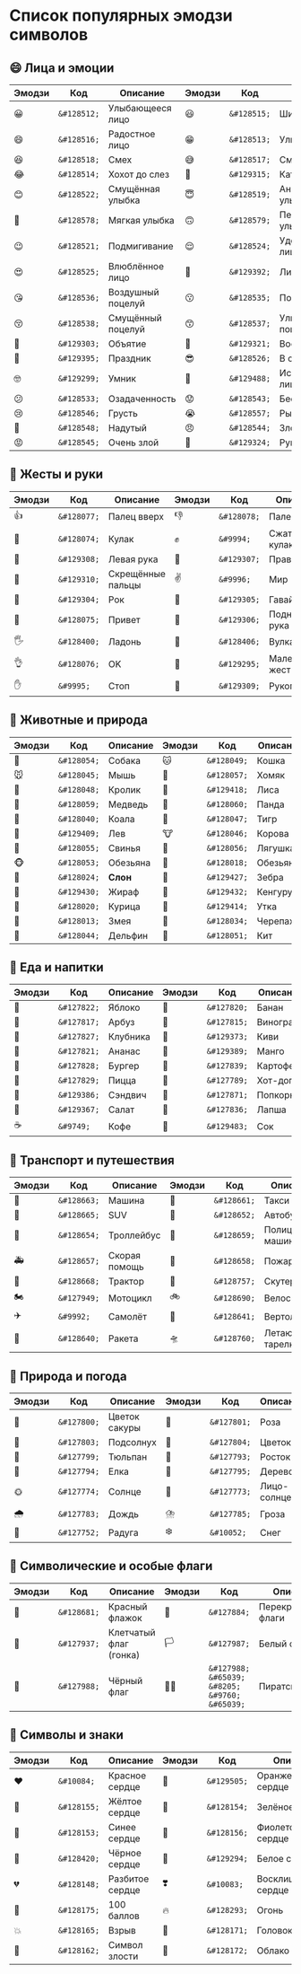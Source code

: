 # Список популярных эмодзи символов

## 😄 Лица и эмоции

| Эмодзи | Код | Описание | Эмодзи | Код | Описание |
|-------|-----|----------|--------|-----|-----------|
| 😀 | `&#128512;` | Улыбающееся лицо | 😃 | `&#128515;` | Широкая улыбка |
| 😄 | `&#128516;` | Радостное лицо | 😁 | `&#128513;` | Улыбка с зубами |
| 😆 | `&#128518;` | Смех | 😅 | `&#128517;` | Смех со слезой |
| 😂 | `&#128514;` | Хохот до слез | 🤣 | `&#129315;` | Катание от смеха |
| 😊 | `&#128522;` | Смущённая улыбка | 😇 | `&#128519;` | Ангельская улыбка |
| 🙂 | `&#128578;` | Мягкая улыбка | 🙃 | `&#128579;` | Перевёрнутая улыбка |
| 😉 | `&#128521;` | Подмигивание | 😌 | `&#128524;` | Удовлетворённое лицо |
| 😍 | `&#128525;` | Влюблённое лицо | 🥰 | `&#129392;` | Лицо с сердцами |
| 😘 | `&#128536;` | Воздушный поцелуй | 😗 | `&#128535;` | Поцелуй |
| 😚 | `&#128538;` | Смущённый поцелуй | 😙 | `&#128537;` | Улыбчивый поцелуй |
| 🤗 | `&#129303;` | Объятие | 🤩 | `&#129321;` | Восхищение |
| 🥳 | `&#129395;` | Праздник | 😎 | `&#128526;` | В очках |
| 🤓 | `&#129299;` | Умник | 🧐 | `&#129488;` | Исследующее лицо |
| 😕 | `&#128533;` | Озадаченность | 😟 | `&#128543;` | Беспокойство |
| 😢 | `&#128546;` | Грусть | 😭 | `&#128557;` | Рыдание |
| 😤 | `&#128548;` | Надутый | 😠 | `&#128544;` | Злой |
| 😡 | `&#128545;` | Очень злой | 🤬 | `&#129324;` | Ругающийся |

## 🤲 Жесты и руки

| Эмодзи | Код | Описание | Эмодзи | Код | Описание |
|-------|-----|----------|--------|-----|-----------|
| 👍 | `&#128077;` | Палец вверх | 👎 | `&#128078;` | Палец вниз |
| 👊 | `&#128074;` | Кулак | ✊ | `&#9994;` | Сжатый кулак |
| 🤛 | `&#129308;` | Левая рука | 🤜 | `&#129307;` | Правая рука |
| 🤞 | `&#129310;` | Скрещённые пальцы | ✌️ | `&#9996;` | Мир |
| 🤘 | `&#129304;` | Рок | 🤙 | `&#129305;` | Гавайский |
| 👋 | `&#128075;` | Привет | 🤚 | `&#129306;` | Поднятая рука |
| 🖐️ | `&#128400;` | Ладонь | 🖖 | `&#128406;` | Вулканский |
| 👌 | `&#128076;` | OK | 🤏 | `&#129295;` | Маленький жест |
| ✋ | `&#9995;` | Стоп | 🤝 | `&#129309;` | Рукопожатие |

## 🐾 Животные и природа

| Эмодзи | Код | Описание | Эмодзи | Код | Описание |
|-------|-----|----------|--------|-----|-----------|
| 🐶 | `&#128054;` | Собака | 🐱 | `&#128049;` | Кошка |
| 🐭 | `&#128045;` | Мышь | 🐹 | `&#128057;` | Хомяк |
| 🐰 | `&#128048;` | Кролик | 🦊 | `&#129418;` | Лиса |
| 🐻 | `&#128059;` | Медведь | 🐼 | `&#128060;` | Панда |
| 🐨 | `&#128040;` | Коала | 🐯 | `&#128047;` | Тигр |
| 🦁 | `&#129409;` | Лев | 🐮 | `&#128046;` | Корова |
| 🐷 | `&#128055;` | Свинья | 🐸 | `&#128056;` | Лягушка |
| 🐵 | `&#128053;` | Обезьяна | 🐒 | `&#128018;` | Обезьянка |
| 🐘 | `&#128024;` | **Слон** | 🦓 | `&#129427;` | Зебра |
| 🦒 | `&#129430;` | Жираф | 🦘 | `&#129432;` | Кенгуру |
| 🐔 | `&#128020;` | Курица | 🦆 | `&#129414;` | Утка |
| 🐍 | `&#128013;` | Змея | 🐢 | `&#128034;` | Черепаха |
| 🐬 | `&#128044;` | Дельфин | 🐳 | `&#128051;` | Кит |

## 🍔 Еда и напитки

| Эмодзи | Код | Описание | Эмодзи | Код | Описание |
|-------|-----|----------|--------|-----|-----------|
| 🍎 | `&#127822;` | Яблоко | 🍌 | `&#127820;` | Банан |
| 🍉 | `&#127817;` | Арбуз | 🍇 | `&#127815;` | Виноград |
| 🍓 | `&#127827;` | Клубника | 🥝 | `&#129373;` | Киви |
| 🍍 | `&#127821;` | Ананас | 🥭 | `&#129389;` | Манго |
| 🍔 | `&#127828;` | Бургер | 🍟 | `&#127839;` | Картофель |
| 🍕 | `&#127829;` | Пицца | 🌭 | `&#127789;` | Хот-дог |
| 🥪 | `&#129386;` | Сэндвич | 🍿 | `&#127871;` | Попкорн |
| 🥗 | `&#129367;` | Салат | 🍜 | `&#127836;` | Лапша |
| ☕ | `&#9749;` | Кофе | 🧃 | `&#129483;` | Сок |

## 🚗 Транспорт и путешествия

| Эмодзи | Код | Описание | Эмодзи | Код | Описание |
|-------|-----|----------|--------|-----|-----------|
| 🚗 | `&#128663;` | Машина | 🚕 | `&#128661;` | Такси |
| 🚙 | `&#128665;` | SUV | 🚌 | `&#128652;` | Автобус |
| 🚎 | `&#128654;` | Троллейбус | 🚓 | `&#128659;` | Полицейская машина |
| 🚑 | `&#128657;` | Скорая помощь | 🚒 | `&#128658;` | Пожарная |
| 🚜 | `&#128668;` | Трактор | 🛵 | `&#128757;` | Скутер |
| 🏍️ | `&#127949;` | Мотоцикл | 🚲 | `&#128690;` | Велосипед |
| ✈️ | `&#9992;` | Самолёт | 🚁 | `&#128641;` | Вертолёт |
| 🚀 | `&#128640;` | Ракета | 🛸 | `&#128760;` | Летающая тарелка |

## 🌸 Природа и погода

| Эмодзи | Код | Описание | Эмодзи | Код | Описание |
|-------|-----|----------|--------|-----|-----------|
| 🌸 | `&#127800;` | Цветок сакуры | 🌹 | `&#127801;` | Роза |
| 🌻 | `&#127803;` | Подсолнух | 🌼 | `&#127804;` | Цветок |
| 🌷 | `&#127799;` | Тюльпан | 🌱 | `&#127793;` | Росток |
| 🌲 | `&#127794;` | Елка | 🌳 | `&#127795;` | Дерево |
| 🌞 | `&#127774;` | Солнце | 🌝 | `&#127773;` | Лицо-солнце |
| 🌧️ | `&#127783;` | Дождь | ⛈️ | `&#127785;` | Гроза |
| 🌈 | `&#127752;` | Радуга | ❄️ | `&#10052;` | Снег |

## 🚩 Символические и особые флаги

| Эмодзи | Код | Описание | Эмодзи | Код                                           | Описание |
|-------|-----|----------|-------|-----------------------------------------------|----------|
| 🚩    | `&#128681;` | Красный флажок | 🎌 | `&#127884;`                                   | Перекрещённые флаги |
| 🏁    | `&#127937;` | Клетчатый флаг (гонка) | 🏳️ | `&#127987;`                                   | Белый флаг |
| 🏴    | `&#127988;` | Чёрный флаг | 🏴‍☠️ | `&#127988; &#65039; &#8205; &#9760; &#65039;` | Пиратский флаг |

## 💟 Символы и знаки

| Эмодзи | Код | Описание | Эмодзи | Код | Описание |
|-------|-----|----------|--------|-----|-----------|
| ❤️ | `&#10084;` | Красное сердце | 🧡 | `&#129505;` | Оранжевое сердце |
| 💛 | `&#128155;` | Жёлтое сердце | 💚 | `&#128154;` | Зелёное сердце |
| 💙 | `&#128153;` | Синее сердце | 💜 | `&#128156;` | Фиолетовое сердце |
| 🖤 | `&#128420;` | Чёрное сердце | 🤍 | `&#129294;` | Белое сердце |
| 💔 | `&#128148;` | Разбитое сердце | ❣️ | `&#10083;` | Восклицательное сердце |
| 💯 | `&#128175;` | 100 баллов | 🔥 | `&#128293;` | Огонь |
| 💥 | `&#128165;` | Взрыв | 💫 | `&#128171;` | Головокружение |
| 💢 | `&#128162;` | Символ злости | 💬 | `&#128172;` | Облако чата |
